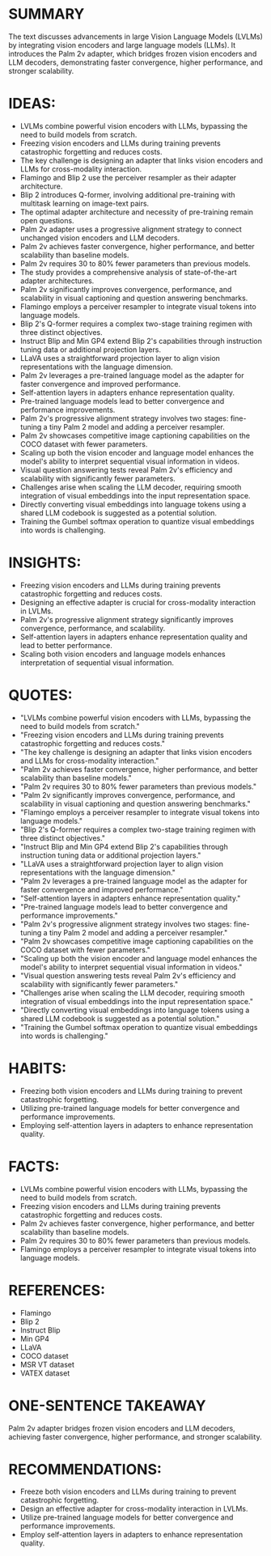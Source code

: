 # SUMMARY
The text discusses advancements in large Vision Language Models (LVLMs) by integrating vision encoders and large language models (LLMs). It introduces the Palm 2v adapter, which bridges frozen vision encoders and LLM decoders, demonstrating faster convergence, higher performance, and stronger scalability.

# IDEAS:
- LVLMs combine powerful vision encoders with LLMs, bypassing the need to build models from scratch.
- Freezing vision encoders and LLMs during training prevents catastrophic forgetting and reduces costs.
- The key challenge is designing an adapter that links vision encoders and LLMs for cross-modality interaction.
- Flamingo and Blip 2 use the perceiver resampler as their adapter architecture.
- Blip 2 introduces Q-former, involving additional pre-training with multitask learning on image-text pairs.
- The optimal adapter architecture and necessity of pre-training remain open questions.
- Palm 2v adapter uses a progressive alignment strategy to connect unchanged vision encoders and LLM decoders.
- Palm 2v achieves faster convergence, higher performance, and better scalability than baseline models.
- Palm 2v requires 30 to 80% fewer parameters than previous models.
- The study provides a comprehensive analysis of state-of-the-art adapter architectures.
- Palm 2v significantly improves convergence, performance, and scalability in visual captioning and question answering benchmarks.
- Flamingo employs a perceiver resampler to integrate visual tokens into language models.
- Blip 2's Q-former requires a complex two-stage training regimen with three distinct objectives.
- Instruct Blip and Min GP4 extend Blip 2's capabilities through instruction tuning data or additional projection layers.
- LLaVA uses a straightforward projection layer to align vision representations with the language dimension.
- Palm 2v leverages a pre-trained language model as the adapter for faster convergence and improved performance.
- Self-attention layers in adapters enhance representation quality.
- Pre-trained language models lead to better convergence and performance improvements.
- Palm 2v's progressive alignment strategy involves two stages: fine-tuning a tiny Palm 2 model and adding a perceiver resampler.
- Palm 2v showcases competitive image captioning capabilities on the COCO dataset with fewer parameters.
- Scaling up both the vision encoder and language model enhances the model's ability to interpret sequential visual information in videos.
- Visual question answering tests reveal Palm 2v's efficiency and scalability with significantly fewer parameters.
- Challenges arise when scaling the LLM decoder, requiring smooth integration of visual embeddings into the input representation space.
- Directly converting visual embeddings into language tokens using a shared LLM codebook is suggested as a potential solution.
- Training the Gumbel softmax operation to quantize visual embeddings into words is challenging.

# INSIGHTS:
- Freezing vision encoders and LLMs during training prevents catastrophic forgetting and reduces costs.
- Designing an effective adapter is crucial for cross-modality interaction in LVLMs.
- Palm 2v's progressive alignment strategy significantly improves convergence, performance, and scalability.
- Self-attention layers in adapters enhance representation quality and lead to better performance.
- Scaling both vision encoders and language models enhances interpretation of sequential visual information.

# QUOTES:
- "LVLMs combine powerful vision encoders with LLMs, bypassing the need to build models from scratch."
- "Freezing vision encoders and LLMs during training prevents catastrophic forgetting and reduces costs."
- "The key challenge is designing an adapter that links vision encoders and LLMs for cross-modality interaction."
- "Palm 2v achieves faster convergence, higher performance, and better scalability than baseline models."
- "Palm 2v requires 30 to 80% fewer parameters than previous models."
- "Palm 2v significantly improves convergence, performance, and scalability in visual captioning and question answering benchmarks."
- "Flamingo employs a perceiver resampler to integrate visual tokens into language models."
- "Blip 2's Q-former requires a complex two-stage training regimen with three distinct objectives."
- "Instruct Blip and Min GP4 extend Blip 2's capabilities through instruction tuning data or additional projection layers."
- "LLaVA uses a straightforward projection layer to align vision representations with the language dimension."
- "Palm 2v leverages a pre-trained language model as the adapter for faster convergence and improved performance."
- "Self-attention layers in adapters enhance representation quality."
- "Pre-trained language models lead to better convergence and performance improvements."
- "Palm 2v's progressive alignment strategy involves two stages: fine-tuning a tiny Palm 2 model and adding a perceiver resampler."
- "Palm 2v showcases competitive image captioning capabilities on the COCO dataset with fewer parameters."
- "Scaling up both the vision encoder and language model enhances the model's ability to interpret sequential visual information in videos."
- "Visual question answering tests reveal Palm 2v's efficiency and scalability with significantly fewer parameters."
- "Challenges arise when scaling the LLM decoder, requiring smooth integration of visual embeddings into the input representation space."
- "Directly converting visual embeddings into language tokens using a shared LLM codebook is suggested as a potential solution."
- "Training the Gumbel softmax operation to quantize visual embeddings into words is challenging."

# HABITS:
- Freezing both vision encoders and LLMs during training to prevent catastrophic forgetting.
- Utilizing pre-trained language models for better convergence and performance improvements.
- Employing self-attention layers in adapters to enhance representation quality.

# FACTS:
- LVLMs combine powerful vision encoders with LLMs, bypassing the need to build models from scratch.
- Freezing vision encoders and LLMs during training prevents catastrophic forgetting and reduces costs.
- Palm 2v achieves faster convergence, higher performance, and better scalability than baseline models.
- Palm 2v requires 30 to 80% fewer parameters than previous models.
- Flamingo employs a perceiver resampler to integrate visual tokens into language models.

# REFERENCES:
- Flamingo
- Blip 2
- Instruct Blip
- Min GP4
- LLaVA
- COCO dataset
- MSR VT dataset
- VATEX dataset

# ONE-SENTENCE TAKEAWAY
Palm 2v adapter bridges frozen vision encoders and LLM decoders, achieving faster convergence, higher performance, and stronger scalability.

# RECOMMENDATIONS:
- Freeze both vision encoders and LLMs during training to prevent catastrophic forgetting.
- Design an effective adapter for cross-modality interaction in LVLMs.
- Utilize pre-trained language models for better convergence and performance improvements.
- Employ self-attention layers in adapters to enhance representation quality.
